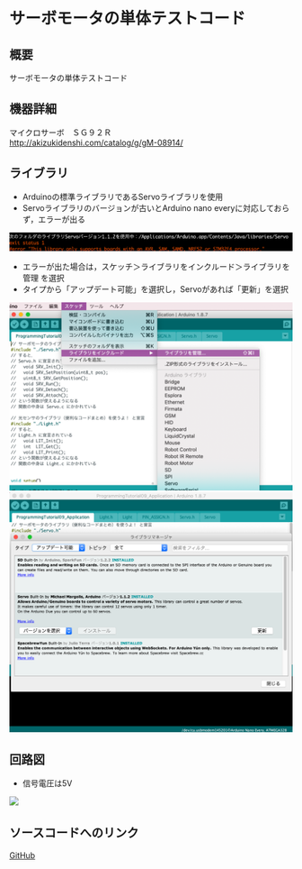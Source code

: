 # サーボモータの単体テストコード
## 概要
サーボモータの単体テストコード


## 機器詳細
マイクロサーボ　ＳＧ９２Ｒ  
http://akizukidenshi.com/catalog/g/gM-08914/

## ライブラリ
+ Arduinoの標準ライブラリであるServoライブラリを使用
+ Servoライブラリのバージョンが古いとArduino nano everyに対応しておらず，エラーが出る

![](./img/Servo_lib_error.png)

+ エラーが出た場合は，スケッチ＞ライブラリをインクルード＞ライブラリを管理 を選択
+ タイプから「アップデート可能」を選択し，Servoがあれば「更新」を選択

![](./img/Servo_lib_update1.png)
![](./img/Servo_lib_update2.png)


## 回路図
+ 信号電圧は5V

![](../../Schematic/PNG/Servo.png)


## ソースコードへのリンク
[GitHub](https://github.com/meltingrabbit/CanSatForHighSchoolStudents/tree/master/Arduino/Test_Servo)

